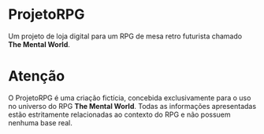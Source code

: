 # ProjetoRPG
Um projeto de loja digital para um RPG de mesa retro futurista chamado <strong>The Mental World</strong>.

# Atenção
O ProjetoRPG é uma criação fictícia, concebida exclusivamente para o uso no universo do RPG <strong>The Mental World</strong>. Todas as informações apresentadas estão estritamente relacionadas ao contexto do RPG e não possuem nenhuma base real.

